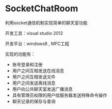 # SocketChatRoom

利用socket通信机制实现简单的聊天室功能

开发工具：visual studio 2012 

开发平台：windows8 , MFC工程

实现的功能有：
* 账号登录和注册
* 用户之间互相发送在线消息
* 用户之间互相发送文件
* 用户之间发送离线消息
* 用户向公共聊天室发送广播消息
* 具有管理员权限的用户给服务器发送特殊命令操作
* 聊天记录的保存与查询
